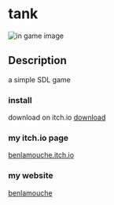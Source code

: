 # tank

![in game image](https://img.itch.zone/aW1nLzE5MDUwMDcuZ2lm/original/19KxX4.gif)

## Description

a simple SDL game

### install

download on itch.io
[download](https://benlamouche.itch.io/tank-shoot)

### my itch.io page

[benlamouche.itch.io](https://benlamouche.itch.io/)

### my website

[benlamouche](http://benlamouche.ddns.net/)
